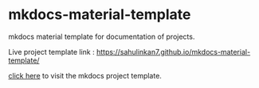 # mkdocs-material-template
mkdocs material template for documentation of projects.

Live project template link : https://sahulinkan7.github.io/mkdocs-material-template/

[click here](https://sahulinkan7.github.io/mkdocs-material-template/) to visit the mkdocs project template.
